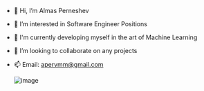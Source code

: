 - 👋 Hi, I’m Almas Perneshev
- 👀 I’m interested in Software Engineer Positions
- 🌱 I'm currently developing myself in the art of Machine Learning
- 💞️ I’m looking to collaborate on any projects
- 📫 Email: apervmm@gmail.com

  ![image](https://github.com/apervmm/apervmm/assets/114273717/16fd83ee-1c78-47ab-b3b8-f763a9be4d05)


<!---
apervmm/apervmm is a ✨ special ✨ repository because its `README.md` (this file) appears on your GitHub profile.
You can click the Preview link to take a look at your changes.
--->

